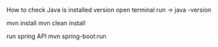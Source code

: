 How to check Java is installed version
    open terminal
    run -> 
        java -version

mvn install
    mvn clean install

run spring API
    mvn spring-boot:run
